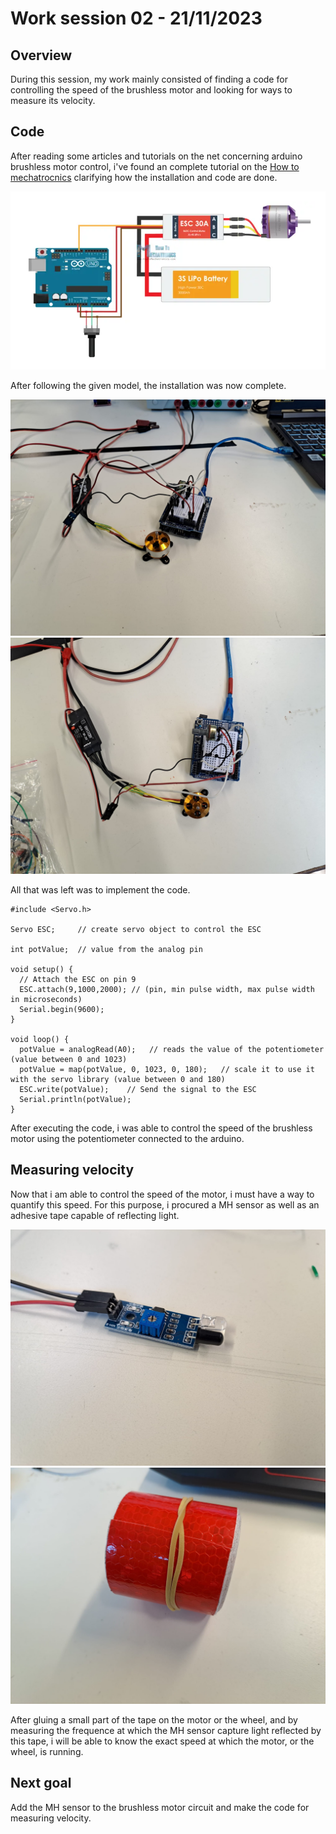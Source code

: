 # Work session 02 - 21/11/2023

## Overview

During this session, my work mainly consisted of finding a code for controlling the speed of the brushless motor and looking for ways to measure its velocity.

## Code

After reading some articles and tutorials on the net concerning arduino brushless motor control, i've found an complete tutorial on the [How to mechatrocnics](https://howtomechatronics.com/tutorials/arduino/arduino-brushless-motor-control-tutorial-esc-bldc/?utm_content=cmp-true) clarifying how the installation and code are done.

![Circuit diagram](https://github.com/ProjectAliB/ProjectAli.github.io/blob/1cbd9e94f73587c167a03dce4441c8c7379153ef/Ressources/Images%26Pictures/Arduino_brushless_motor.png)

After following the given model, the installation was now complete.

![Self made circuit](https://github.com/ProjectAliB/ProjectAli.github.io/blob/1cbd9e94f73587c167a03dce4441c8c7379153ef/Ressources/Images%26Pictures/IMG-20231121-WA0001.jpg)
![Self made circuit](https://github.com/ProjectAliB/ProjectAli.github.io/blob/1cbd9e94f73587c167a03dce4441c8c7379153ef/Ressources/Images%26Pictures/IMG-20231121-WA0004.jpg)

All that was left was to implement the code.

  ```
  #include <Servo.h>
  
  Servo ESC;     // create servo object to control the ESC
  
  int potValue;  // value from the analog pin
  
  void setup() {
    // Attach the ESC on pin 9
    ESC.attach(9,1000,2000); // (pin, min pulse width, max pulse width in microseconds) 
    Serial.begin(9600);
  }
  
  void loop() {
    potValue = analogRead(A0);   // reads the value of the potentiometer (value between 0 and 1023)
    potValue = map(potValue, 0, 1023, 0, 180);   // scale it to use it with the servo library (value between 0 and 180)
    ESC.write(potValue);    // Send the signal to the ESC
    Serial.println(potValue);
  }
  ```

After executing the code, i was able to control the speed of the brushless motor using the potentiometer connected to the arduino.

## Measuring velocity

Now that i am able to control the speed of the motor, i must have a way to quantify this speed. For this purpose, i procured a MH sensor as well as an adhesive tape capable of reflecting light.

![MH sensor](https://github.com/ProjectAliB/ProjectAli.github.io/blob/1cbd9e94f73587c167a03dce4441c8c7379153ef/Ressources/Images%26Pictures/IMG-20231121-WA0003.jpg)
![Tape](https://github.com/ProjectAliB/ProjectAli.github.io/blob/1cbd9e94f73587c167a03dce4441c8c7379153ef/Ressources/Images%26Pictures/IMG-20231121-WA0002.jpg)

After gluing a small part of the tape on the motor or the wheel, and by measuring the frequence at which the MH sensor capture light reflected by this tape, i will be able to know the exact speed at which the motor, or the wheel, is running.

## Next goal

Add the MH sensor to the brushless motor circuit and make the code for measuring velocity.